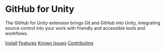 # GitHub for Unity

The GitHub for Unity extension brings Git and GitHub into Unity, integrating source control into your work with friendly and accessible tools and workflows.

[Install](docs/install.md)
[Features](docs/features.md)
[Known Issues](docs/known-issues.md)
[Contributing](docs/contributing/install.md)
